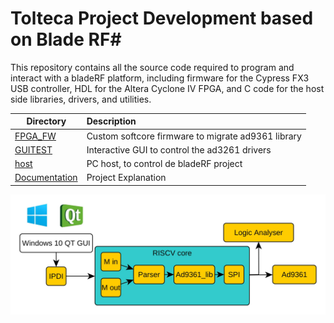 # Tolteca Project Development based on Blade RF#
This repository contains all the source code required to program and interact with a bladeRF platform, including firmware for the Cypress FX3 USB controller, HDL for the Altera Cyclone IV FPGA, and C code for the host side libraries, drivers, and utilities.

| Directory         | Description                                                                                       |
| ----------------- |:--------------------------------------------------------------------------------------------------|
| [FPGA_FW](FPGA_FW) | Custom softcore firmware to migrate ad9361 library                                |
| [GUITEST](GUITEST) | Interactive GUI to control the ad3261 drivers                           |
| [host](Nuand_Blade_Base/host)  | PC host, to control de bladeRF project                     |
| [Documentation](Documentation/Documentation.pdf)  | Project Explanation                   |

![Alt text](GUIoverwiew.jpg?raw=true "General Spec")